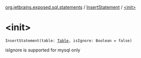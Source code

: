 [org.jetbrains.exposed.sql.statements](../index.md) / [InsertStatement](index.md) / [&lt;init&gt;](.)

# &lt;init&gt;

`InsertStatement(table: `[`Table`](../../org.jetbrains.exposed.sql/-table/index.md)`, isIgnore: Boolean = false)`

isIgnore is supported for mysql only

